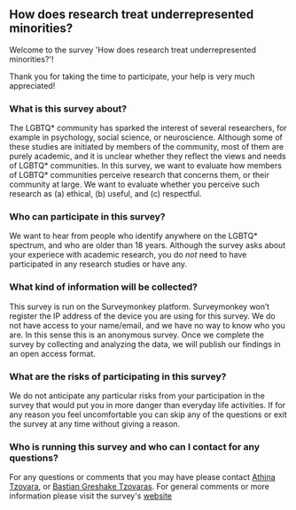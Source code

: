 ## How does research treat underrepresented minorities?

Welcome to the survey 'How does research treat underrepresented minorities?'! 

Thank you for taking the time to participate, your help is very much appreciated!

### What is this survey about?
The LGBTQ* community has sparked the interest of several researchers, for example in psychology, social science, or neuroscience. Although some of these studies are initiated by members of the community, most of them are purely academic, and it is unclear whether they reflect the views and needs of LGBTQ* communities. In this survey, we want to evaluate how members of LGBTQ* communities perceive research that concerns them, or their community at large. We want to evaluate whether you perceive such research as (a) ethical, (b) useful, and (c) respectful.

### Who can participate in this survey?
We want to hear from people who identify anywhere on the LGBTQ* spectrum, and who are older than 18 years. Although the survey asks about your
experiece with academic research, you do *not* need to have participated in any research studies or have any.

### What kind of information will be collected?
This survey is run on the Surveymonkey platform. Surveymonkey won’t register the IP address of the device you are using for this survey. We do not have access to your name/email, and we have no way to know who you are. In this sense this is an anonymous survey. Once we complete the survey by collecting and analyzing the data, we will publish our findings in an open access format.

### What are the risks of participating in this survey?
We do not anticipate any particular risks from your participation in the survey that would put you in more danger than everyday life activities. If for any reason you feel uncomfortable you can skip any of the questions or exit the survey at any time without giving a reason.

### Who is running this survey and who can I contact for any questions?
For any questions or comments that you may have please contact [Athina Tzovara](athina.tz@gmail.com), or [Bastian Greshake Tzovaras](bgreshake@googlemail.com). For general comments or more information please visit the survey's [website](https://github.com/aath0/MinoritiesInResearch/)
